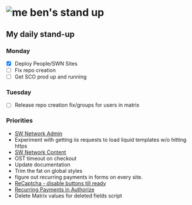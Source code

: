 # ![me](https://avatars2.githubusercontent.com/u/5232044?s=50&v=4) ben's stand up

## My daily stand-up

### Monday

- [X] Deploy People/SWN Sites
- [ ] Fix repo creation
- [ ] Get SCO prod up and running

### Tuesday

- [ ] Release repo creation fix/groups for users in matrix



### Priorities 
    
- [SW Network Admin](https://app.clickup.com/8537154/v/l/li/54890360?pr=12760709)
- Experiment with getting iis requests to load liquid templates w/o hitting https
- [SW Network Content](https://app.clickup.com/8537154/v/l/li/54892353?pr=12760709)
- OST timeout on checkout
- Update documentation
- Trim the fat on global styles
- figure out recurring payments in forms on every site.
- [ReCaptcha - disable buttons till ready](https://projects.madebyspeak.com/#/tasks/17598281)
- [Recurring Payments in Authorize](https://projects.madebyspeak.com/#/tasks/16411534)
- Delete Matrix values for deleted fields script
